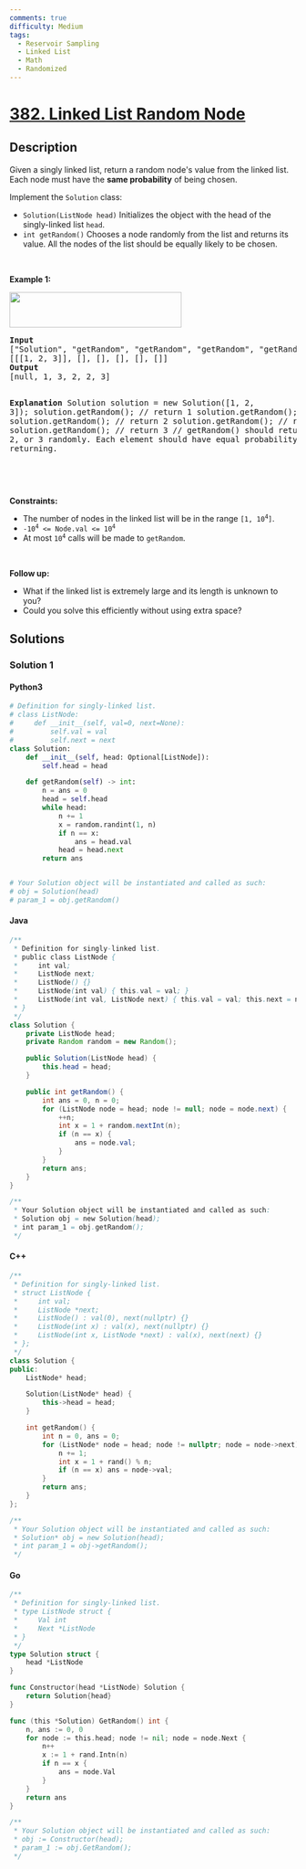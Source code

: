```yaml
---
comments: true
difficulty: Medium
tags:
  - Reservoir Sampling
  - Linked List
  - Math
  - Randomized
---
```


<!-- problem:start -->

# [382. Linked List Random Node](https://leetcode.com/problems/linked-list-random-node)


## Description

<!-- description:start -->

<p>Given a singly linked list, return a random node&#39;s value from the linked list. Each node must have the <strong>same probability</strong> of being chosen.</p>

<p>Implement the <code>Solution</code> class:</p>

<ul>
	<li><code>Solution(ListNode head)</code> Initializes the object with the head of the singly-linked list <code>head</code>.</li>
	<li><code>int getRandom()</code> Chooses a node randomly from the list and returns its value. All the nodes of the list should be equally likely to be chosen.</li>
</ul>

<p>&nbsp;</p>
<p><strong class="example">Example 1:</strong></p>
<img alt="" src="https://fastly.jsdelivr.net/gh/doocs/leetcode@main/solution/0300-0399/0382.Linked%20List%20Random%20Node/images/getrand-linked-list.jpg" style="width: 302px; height: 62px;" />
<pre>
<strong>Input</strong>
[&quot;Solution&quot;, &quot;getRandom&quot;, &quot;getRandom&quot;, &quot;getRandom&quot;, &quot;getRandom&quot;, &quot;getRandom&quot;]
[[[1, 2, 3]], [], [], [], [], []]
<strong>Output</strong>
[null, 1, 3, 2, 2, 3]

<strong>Explanation</strong>
Solution solution = new Solution([1, 2, 3]);
solution.getRandom(); // return 1
solution.getRandom(); // return 3
solution.getRandom(); // return 2
solution.getRandom(); // return 2
solution.getRandom(); // return 3
// getRandom() should return either 1, 2, or 3 randomly. Each element should have equal probability of returning.

</pre>

<p>&nbsp;</p>
<p><strong>Constraints:</strong></p>

<ul>
	<li>The number of nodes in the linked list will be in the range <code>[1, 10<sup>4</sup>]</code>.</li>
	<li><code>-10<sup>4</sup> &lt;= Node.val &lt;= 10<sup>4</sup></code></li>
	<li>At most <code>10<sup>4</sup></code> calls will be made to <code>getRandom</code>.</li>
</ul>

<p>&nbsp;</p>
<p><strong>Follow up:</strong></p>

<ul>
	<li>What if the linked list is extremely large and its length is unknown to you?</li>
	<li>Could you solve this efficiently without using extra space?</li>
</ul>

<!-- description:end -->

## Solutions

<!-- solution:start -->

### Solution 1

<!-- tabs:start -->

#### Python3

```python
# Definition for singly-linked list.
# class ListNode:
#     def __init__(self, val=0, next=None):
#         self.val = val
#         self.next = next
class Solution:
    def __init__(self, head: Optional[ListNode]):
        self.head = head

    def getRandom(self) -> int:
        n = ans = 0
        head = self.head
        while head:
            n += 1
            x = random.randint(1, n)
            if n == x:
                ans = head.val
            head = head.next
        return ans


# Your Solution object will be instantiated and called as such:
# obj = Solution(head)
# param_1 = obj.getRandom()
```

#### Java

```java
/**
 * Definition for singly-linked list.
 * public class ListNode {
 *     int val;
 *     ListNode next;
 *     ListNode() {}
 *     ListNode(int val) { this.val = val; }
 *     ListNode(int val, ListNode next) { this.val = val; this.next = next; }
 * }
 */
class Solution {
    private ListNode head;
    private Random random = new Random();

    public Solution(ListNode head) {
        this.head = head;
    }

    public int getRandom() {
        int ans = 0, n = 0;
        for (ListNode node = head; node != null; node = node.next) {
            ++n;
            int x = 1 + random.nextInt(n);
            if (n == x) {
                ans = node.val;
            }
        }
        return ans;
    }
}

/**
 * Your Solution object will be instantiated and called as such:
 * Solution obj = new Solution(head);
 * int param_1 = obj.getRandom();
 */
```

#### C++

```cpp
/**
 * Definition for singly-linked list.
 * struct ListNode {
 *     int val;
 *     ListNode *next;
 *     ListNode() : val(0), next(nullptr) {}
 *     ListNode(int x) : val(x), next(nullptr) {}
 *     ListNode(int x, ListNode *next) : val(x), next(next) {}
 * };
 */
class Solution {
public:
    ListNode* head;

    Solution(ListNode* head) {
        this->head = head;
    }

    int getRandom() {
        int n = 0, ans = 0;
        for (ListNode* node = head; node != nullptr; node = node->next) {
            n += 1;
            int x = 1 + rand() % n;
            if (n == x) ans = node->val;
        }
        return ans;
    }
};

/**
 * Your Solution object will be instantiated and called as such:
 * Solution* obj = new Solution(head);
 * int param_1 = obj->getRandom();
 */
```

#### Go

```go
/**
 * Definition for singly-linked list.
 * type ListNode struct {
 *     Val int
 *     Next *ListNode
 * }
 */
type Solution struct {
	head *ListNode
}

func Constructor(head *ListNode) Solution {
	return Solution{head}
}

func (this *Solution) GetRandom() int {
	n, ans := 0, 0
	for node := this.head; node != nil; node = node.Next {
		n++
		x := 1 + rand.Intn(n)
		if n == x {
			ans = node.Val
		}
	}
	return ans
}

/**
 * Your Solution object will be instantiated and called as such:
 * obj := Constructor(head);
 * param_1 := obj.GetRandom();
 */
```

<!-- tabs:end -->

<!-- solution:end -->

<!-- problem:end -->
